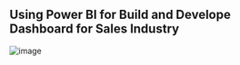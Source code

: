 ## Using Power BI for Build and Develope Dashboard for Sales Industry

![image](https://github.com/vitormarquesds/Sales-Dashboard/assets/92117147/e1560124-5b94-4ddd-9723-1fff3f5d8093)


